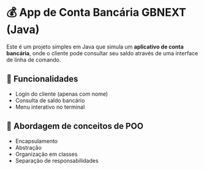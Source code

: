 # 💰 App de Conta Bancária GBNEXT (Java)

Este é um projeto simples em Java que simula um **aplicativo de conta bancária**, onde o cliente pode consultar seu saldo através de uma interface de linha de comando.

## 🚀 Funcionalidades

- Login do cliente (apenas com nome)
- Consulta de saldo bancário
- Menu interativo no terminal

## 📌 Abordagem de conceitos de POO

- Encapsulamento
- Abstração
- Organização em classes
- Separação de responsabilidades
